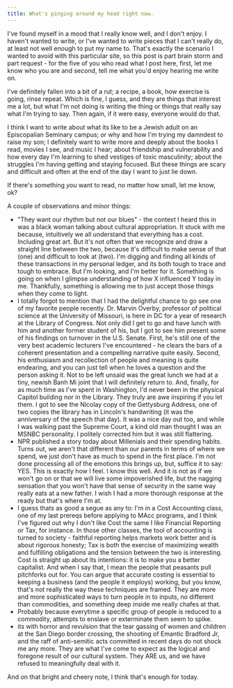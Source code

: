 ```yaml
---
title: What's pinging around my head right now.
---
```


I've found myself in a mood that I really know well, and I don't enjoy. I haven't wanted to write, or I've wanted to write pieces that I can't really do, at least not well enough to put my name to. That's exactly the scenario I wanted to avoid with this particular site, so this post is part brain storm and part request - for the five of you who read what I post here, first, let me know who you are and second, tell me what you'd enjoy hearing me write on. 

I've definitely fallen into a bit of a rut; a recipe, a book, how exercise is going, rinse repeat. Which is fine, I guess, and they are things that interest me a lot, but what I'm not doing is writing the thing or things that really say what I'm trying to say. Then again, if it were easy, everyone would do that. 

I think I want to write about what its like to be a Jewish adult on an Episcopalian Seminary campus; or why and how I'm trying my damndest to raise my son; I definitely want to write more and deeply about the books I read, movies I see, and music I hear; about friendship and vulnerability and how every day I'm learning to shed vestiges of toxic masculinity; about the struggles I'm having getting and staying focused. But these things are scary and difficult and often at the end of the day I want to just lie down. 

If there's something *you* want to read, no matter how small, let me know, ok? 

A couple of observations and minor things:

* "They want our rhythm but not our blues" - the context I heard this in was a black woman talking about cultural appropriation. It stuck with me because, intuitively we all understand that everything has a cost. Including great art. But it's not often that we recognize and draw a straight line between the two, because it's difficult to make sense of that (one) and difficult to look at (two). I'm digging and finding all kinds of these transactions in my personal ledger, and its both tough to trace and tough to embrace. But I'm looking, and I'm better for it.  Something is going on when I glimpse understanding of how X influenced Y today in me. Thankfully, something is allowing me to just accept those things when they come to light. 
* I totally forgot to mention that I had the delightful chance to go see one of my favorite people recently. Dr. Marvin Overby, professor of political science at the University of Missouri, is here in DC for a year of research at the Library of Congress. Not only did I get to go and have lunch with him and another former student of his, but I got to see him present some of his findings on turnover in the U.S. Senate. First, he's still one of the very best academic lecturers I've encountered - he clears the bars of a coherent presentation and a compelling narrative quite easily. Second, his enthusiasm and recollection of people and meaning is quite endearing, and you can just tell when he loves a question and the person asking it. Not to be left unsaid was the great lunch we had at a tiny, newish Banh Mi joint that I will definitely return to. And, finally, for as much time as I've spent in Washington, I'd never been in the physical Capitol building nor in the Library. They truly are awe inspiring if you let them. I got to see the Nicolay copy of the Gettysburg Address, one of two copies the library has in Lincoln's handwriting (it was the anniversary of the speech that day). It was a nice day out too, and while I was walking past the Supreme Court, a kind old man thought I was an MSNBC personality. I politely corrected him but it was still flattering. 
* NPR published a story today about Millenials and their spending habits. Turns out, we aren't that different than our parents in terms of where we spend, we just don't have as much to spend in the first place. I'm not done processing all of the emotions this brings up, but, suffice it to say: YES. This is exactly how I feel. I know this well. And it is not as if we won't go on or that we will live some impoverished life, but the nagging sensation that you won't have that sense of security in the same way really eats at a new father. I wish I had a more thorough response at the ready but that's where I'm at. 
* I guess thats as good a segue as any to: I'm in a Cost Accounting class, one of my last prereqs before applying to MAcc programs, and I think I've figured out why I don't like Cost the same I like Financial Reporting or Tax, for instance. In those other classes, the tool of accounting is turned to society - faithful reporting helps markets work better and is about rigorous honesty; Tax is both the exercise of maximizing wealth and fulfilling obligations and the tension between the two is interesting. Cost is straight up about its intentions: it is to make you a better capitalist. And when I say that, I mean the people that peasants pull pitchforks out for.  You can argue that accurate costing is essential to keeping a business (and the people it employs) working, but you know, that's not really the way these techniques are framed. They are more and more sophisticated ways to turn people in to inputs, no different than commodities, and something deep inside me really chafes at that. 
* Probably because everytime a specific group of people is reduced to a commodity, attempts to enslave or exterminate them seem to spike.
* its with horror and revulsion that the tear gassing of women and children at the San Diego border crossing, the shooting of Emantic Bradford Jr, and the raff of anti-semitic acts committed in recent days do not shock me any more. They are what I've come to expect as the logical and foregone result of our cultural system. They ARE us, and we have refused to meaningfully deal with it. 

And on that bright and cheery note, I think that's enough for today.